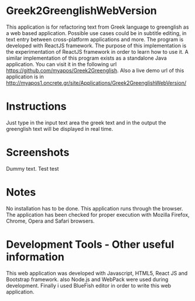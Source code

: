 Greek2GreenglishWebVersion
================

This application is for refactoring text from Greek language to greenglish as a web based application. Possible use cases could be in subtitle editing, in text entry between cross-platform applications and more. The program is developed with ReactJS framework. The purpose of this implementation is the experimentation of ReactJS framework in order to learn how to use it. A similar implementation of this program exists as a standalone Java application. You can visit it in the following url https://github.com/myapos/Greek2Greenglish. Also a live demo url of this application is in http://myapos1.oncrete.gr/site/Applications/Greek2GreenglishWebVersion/

Instructions 
================  

Just type in the input text area the greek text and in the output the greenglish text will be displayed in real time. 


Screenshots
================

Dummy text. Test test

Notes
================ 

No installation has to be done. This application runs through the browser. The application has been checked for proper execution with Mozilla Firefox, Chrome, Opera and Safari browsers.

Development Tools - Other useful information
================

This web application was developed with Javascript, HTML5, React JS and Bootstrap framework. also Node.js and WebPack were used during development. Finally i used BlueFish editor in order to write
this web application.


